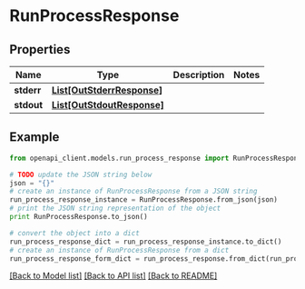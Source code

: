 # RunProcessResponse


## Properties
Name | Type | Description | Notes
------------ | ------------- | ------------- | -------------
**stderr** | [**List[OutStderrResponse]**](OutStderrResponse.md) |  | 
**stdout** | [**List[OutStdoutResponse]**](OutStdoutResponse.md) |  | 

## Example

```python
from openapi_client.models.run_process_response import RunProcessResponse

# TODO update the JSON string below
json = "{}"
# create an instance of RunProcessResponse from a JSON string
run_process_response_instance = RunProcessResponse.from_json(json)
# print the JSON string representation of the object
print RunProcessResponse.to_json()

# convert the object into a dict
run_process_response_dict = run_process_response_instance.to_dict()
# create an instance of RunProcessResponse from a dict
run_process_response_form_dict = run_process_response.from_dict(run_process_response_dict)
```
[[Back to Model list]](../README.md#documentation-for-models) [[Back to API list]](../README.md#documentation-for-api-endpoints) [[Back to README]](../README.md)


